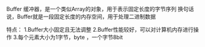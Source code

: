 Buffer  缓冲器，是一个类似Array的对象，用于表示固定长度的字节序列
换句话说，Buffer就是一段固定长度的内存空间，用于处理二进制数据

特点：
1.Buffer大小固定且无法调整
2.Buffer性能较好，可以对计算机内存进行操作
3.每个元素大小为1字节，byte  ，一个字节8bit



